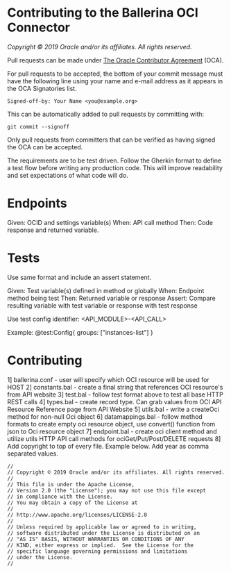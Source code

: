 # Contributing to the Ballerina OCI Connector

*Copyright © 2019 Oracle and/or its affiliates. All rights reserved.*

Pull requests can be made under
[The Oracle Contributor Agreement](https://www.oracle.com/technetwork/community/oca-486395.html)
(OCA).

For pull requests to be accepted, the bottom of your commit message must have the following line using your name and
e-mail address as it appears in the OCA Signatories list.

```
Signed-off-by: Your Name <you@example.org>
```

This can be automatically added to pull requests by committing with:

```
git commit --signoff
````

Only pull requests from committers that can be verified as having
signed the OCA can be accepted.


The requirements are to be test driven. Follow the Gherkin format to define a test flow before writing any production code. This will improve readability and set expectations of what code will do.

# Endpoints

Given: OCID and settings variable(s)
When:  API call method
Then:  Code response and returned variable.

# Tests 

Use same format and include an assert statement.

Given:  Test variable(s) defined in method or globally
When:   Endpoint method being test
Then:   Returned variable or response
Assert: Compare resulting variable with test variable or response with test response

Use test config identifier: <API_MODULE>-<API_CALL>

Example:
@test:Config{
    groups: ["instances-list"]
}

# Contributing

1] ballerina.conf   - user will specify which OCI resource will be used for HOST
2] constants.bal    - create a final string that references OCI resource's from API website
3] test.bal         - follow test format above to test all base HTTP REST calls 
4] types.bal        - create record type. Can grab values from OCI API Resource Reference page from API Website
5] utils.bal        - write a createOci<RESOURCE> method for non-null Oci object
6] datamappings.bal - follow method formats to create empty oci resource object, use convert() function from json to Oci resource object
7] endpoint.bal     - create oci client method and utilize utils HTTP API call methods for ociGet/Put/Post/DELETE requests
8] Add copyright to top of every file. Example below. Add year as comma separated values.    

```
//
// Copyright © 2019 Oracle and/or its affiliates. All rights reserved.
//
// This file is under the Apache License,
// Version 2.0 (the "License"); you may not use this file except
// in compliance with the License.
// You may obtain a copy of the License at
//
// http://www.apache.org/licenses/LICENSE-2.0
//
// Unless required by applicable law or agreed to in writing,
// software distributed under the License is distributed on an
// "AS IS" BASIS, WITHOUT WARRANTIES OR CONDITIONS OF ANY
// KIND, either express or implied.  See the License for the
// specific language governing permissions and limitations
// under the License.
//
```

